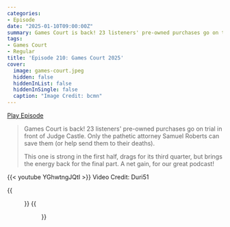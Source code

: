 ```yaml
---
categories:
- Episode
date: "2025-01-10T09:00:00Z"
summary: Games Court is back! 23 listeners' pre-owned purchases go on trial in front of Judge Castle. Only the pathetic attorney Samuel Roberts can save them (or help send them to their deaths).
tags:
- Games Court
- Regular
title: 'Episode 210: Games Court 2025'
cover: 
  image: games-court.jpeg
  hidden: false
  hiddenInList: false
  hiddenInSingle: false
  caption: "Image Credit: bcmn"
---
```


[Play Episode](https://www.patreon.com/posts/episode-210-2025-119672995)
> Games Court is back! 23 listeners' pre-owned purchases go on trial in front of Judge Castle. Only the pathetic attorney Samuel Roberts can save them (or help send them to their deaths).
>
> This one is strong in the first half, drags for its third quarter, but brings the energy back for the final part. A net gain, for our great podcast!

{{< youtube YGhwtngJQtI >}}
Video Credit: Duri51

{{<figure 
    src="lexxington-1.jpeg" 
    alt="Lexxington"
    caption="Image Credit: Lexxington87" >}}
{{<figure 
    src="lexxington-2.jpeg" 
    alt="Lexxington"
    caption="Image Credit: Lexxington87" >}}